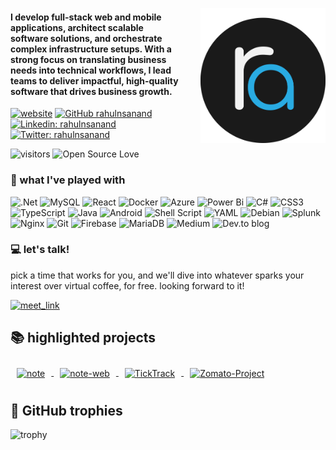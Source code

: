 <a href="https://rahulanand.in" target="_blank"><img align='right' src="/assets/rahul_badge_v4.svg" width="200" style="padding-left:30px; padding-bottom:30px"></a> 

<h4>
I develop full-stack web and mobile applications, architect scalable software solutions, and orchestrate complex infrastructure setups. With a strong focus on translating business needs into technical workflows, I lead teams to deliver impactful, high-quality software that drives business growth.
</h4>

[![website](https://img.shields.io/badge/Website-46a2f1.svg?&style=flat-square&logo=Google-Chrome&logoColor=white&link=https://rahulanand.in/)](https://rahulanand.in/) [![GitHub rahulnsanand](https://img.shields.io/github/followers/rahulnsanand?label=follow&style=social)](https://github.com/rahulnsanand) [![Linkedin: rahulnsanand](https://img.shields.io/badge/-rahulnsanand-blue?style=flat-square&logo=Linkedin&logoColor=white&link=https://www.linkedin.com/in/thaianebraga/)](https://www.linkedin.com/in/rahulnsanand/) [![Twitter: rahulnsanand](https://img.shields.io/twitter/follow/rahulnsanand?style=social)](https://twitter.com/rahulnsanand)

![visitors](https://visitor-badge.laobi.icu/badge?page_id=rahulnsanand.visitor-badge) ![Open Source Love](https://badges.frapsoft.com/os/v1/open-source.svg?v=102)

### 🎡 what I've played with

![.Net](https://img.shields.io/badge/.NET-5C2D91?style=for-the-badge&logo=.net&logoColor=white) ![MySQL](https://img.shields.io/badge/mysql-4479A1.svg?style=for-the-badge&logo=mysql&logoColor=white) ![React](https://img.shields.io/badge/react-%2320232a.svg?style=for-the-badge&logo=react&logoColor=%2361DAFB) ![Docker](https://img.shields.io/badge/docker-%230db7ed.svg?style=for-the-badge&logo=docker&logoColor=white) ![Azure](https://img.shields.io/badge/azure-%230072C6.svg?style=for-the-badge&logo=microsoftazure&logoColor=white) ![Power Bi](https://img.shields.io/badge/power_bi-F2C811?style=for-the-badge&logo=powerbi&logoColor=black) ![C#](https://img.shields.io/badge/c%23-%23239120.svg?style=for-the-badge&logo=csharp&logoColor=white) ![CSS3](https://img.shields.io/badge/css3-%231572B6.svg?style=for-the-badge&logo=css3&logoColor=white) ![TypeScript](https://img.shields.io/badge/typescript-%23007ACC.svg?style=for-the-badge&logo=typescript&logoColor=white) ![Java](https://img.shields.io/badge/java-%23ED8B00.svg?style=for-the-badge&logo=openjdk&logoColor=white) ![Android](https://img.shields.io/badge/Android-3DDC84?style=for-the-badge&logo=android&logoColor=white) ![Shell Script](https://img.shields.io/badge/shell_script-%23121011.svg?style=for-the-badge&logo=gnu-bash&logoColor=white) ![YAML](https://img.shields.io/badge/yaml-%23ffffff.svg?style=for-the-badge&logo=yaml&logoColor=151515) ![Debian](https://img.shields.io/badge/Debian-D70A53?style=for-the-badge&logo=debian&logoColor=white) ![Splunk](https://img.shields.io/badge/splunk-%23000000.svg?style=for-the-badge&logo=splunk&logoColor=white) ![Nginx](https://img.shields.io/badge/nginx-%23009639.svg?style=for-the-badge&logo=nginx&logoColor=white) ![Git](https://img.shields.io/badge/git-%23F05033.svg?style=for-the-badge&logo=git&logoColor=white) ![Firebase](https://img.shields.io/badge/firebase-a08021?style=for-the-badge&logo=firebase&logoColor=ffcd34) ![MariaDB](https://img.shields.io/badge/MariaDB-003545?style=for-the-badge&logo=mariadb&logoColor=white) ![Medium](https://img.shields.io/badge/Medium-12100E?style=for-the-badge&logo=medium&logoColor=white) ![Dev.to blog](https://img.shields.io/badge/dev.to-0A0A0A?style=for-the-badge&logo=dev.to&logoColor=white)

### 💻 let's talk!

pick a time that works for you, and we'll dive into whatever sparks your interest over virtual coffee, for free. looking forward to it!

<a href="https://calendly.com/rahulnsanand/30min" target="_blank"><img width="498" alt="meet_link" src="https://user-images.githubusercontent.com/15426564/144297439-f530f383-e73e-41e0-9914-a9b7d3f432e5.png" ></a>

## 📚 highlighted projects
<a href="https://github.com/rahulnsanand/note">
  <img align="center" src="https://github-readme-stats.vercel.app/api/pin/?username=rahulnsanand&repo=note&show_icons=true&line_height=27&title_color=6aa6f8&text_color=8a919a&icon_color=6aa6f8&bg_color=22272e" alt="note" style="padding:10px" />
</a>
<a href="https://github.com/rahulnsanand/note-web">
  <img align="center" src="https://github-readme-stats.vercel.app/api/pin/?username=rahulnsanand&repo=note-web&show_icons=true&line_height=27&title_color=6aa6f8&text_color=8a919a&icon_color=6aa6f8&bg_color=22272e"  style="padding:10px" alt="note-web" />
</a>
<a href="https://github.com/rahulnsanand/TickTrack">
  <img align="center" src="https://github-readme-stats.vercel.app/api/pin/?username=rahulnsanand&repo=TickTrack&show_icons=true&line_height=27&title_color=6aa6f8&text_color=8a919a&icon_color=6aa6f8&bg_color=22272e"  style="padding:10px" alt="TickTrack" />
</a>
<a href="https://github.com/rahulnsanand/Zomato-Project">
  <img align="center" src="https://github-readme-stats.vercel.app/api/pin/?username=rahulnsanand&repo=Zomato-Project&show_icons=true&line_height=27&title_color=6aa6f8&text_color=8a919a&icon_color=6aa6f8&bg_color=22272e"  style="padding:10px" alt="Zomato-Project" />
</a>

## 🎀 GitHub trophies
![trophy](https://github-profile-trophy.vercel.app/?username=rahulnsanand&theme=nord&column=7&rank=SSS,SS,S,AAA,AA,A,B,SECRET)
